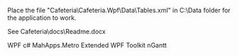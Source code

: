 Place the file "Cafeteria\Cafeteria.Wpf\Data\Tables.xml" in C:\Data folder for the application to work.

See Cafeteria\docs\Readme.docx

WPF
c#
MahApps.Metro
Extended WPF Toolkit
nGantt
